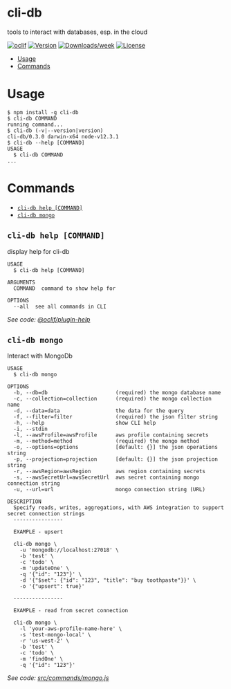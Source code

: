 cli-db
========

tools to interact with databases, esp. in the cloud

[![oclif](https://img.shields.io/badge/cli-oclif-brightgreen.svg)](https://oclif.io)
[![Version](https://img.shields.io/npm/v/cli-db.svg)](https://npmjs.org/package/cli-db)
[![Downloads/week](https://img.shields.io/npm/dw/cli-db.svg)](https://npmjs.org/package/cli-db)
[![License](https://img.shields.io/npm/l/cli-db.svg)](https://github.com/cyrfer/cli-db/blob/master/package.json)

<!-- toc -->
* [Usage](#usage)
* [Commands](#commands)
<!-- tocstop -->
# Usage
<!-- usage -->
```sh-session
$ npm install -g cli-db
$ cli-db COMMAND
running command...
$ cli-db (-v|--version|version)
cli-db/0.3.0 darwin-x64 node-v12.3.1
$ cli-db --help [COMMAND]
USAGE
  $ cli-db COMMAND
...
```
<!-- usagestop -->
# Commands
<!-- commands -->
* [`cli-db help [COMMAND]`](#cli-db-help-command)
* [`cli-db mongo`](#cli-db-mongo)

## `cli-db help [COMMAND]`

display help for cli-db

```
USAGE
  $ cli-db help [COMMAND]

ARGUMENTS
  COMMAND  command to show help for

OPTIONS
  --all  see all commands in CLI
```

_See code: [@oclif/plugin-help](https://github.com/oclif/plugin-help/blob/v2.2.3/src/commands/help.ts)_

## `cli-db mongo`

Interact with MongoDb

```
USAGE
  $ cli-db mongo

OPTIONS
  -b, --db=db                      (required) the mongo database name
  -c, --collection=collection      (required) the mongo collection name
  -d, --data=data                  the data for the query
  -f, --filter=filter              (required) the json filter string
  -h, --help                       show CLI help
  -i, --stdin
  -l, --awsProfile=awsProfile      aws profile containing secrets
  -m, --method=method              (required) the mongo method
  -o, --options=options            [default: {}] the json operations string
  -p, --projection=projection      [default: {}] the json projection string
  -r, --awsRegion=awsRegion        aws region containing secrets
  -s, --awsSecretUrl=awsSecretUrl  aws secret containing mongo connection string
  -u, --url=url                    mongo connection string (URL)

DESCRIPTION
  Specify reads, writes, aggregations, with AWS integration to support secret connection strings
  ----------------

  EXAMPLE - upsert

  cli-db mongo \
    -u 'mongodb://localhost:27018' \
    -b 'test' \
    -c 'todo' \
    -m 'updateOne' \
    -q '{"id": "123"}' \
    -d '{"$set": {"id": "123", "title": "buy toothpaste"}}' \
    -o '{"upsert": true}'

  ----------------

  EXAMPLE - read from secret connection

  cli-db mongo \
    -l 'your-aws-profile-name-here' \
    -s 'test-mongo-local' \
    -r 'us-west-2' \
    -b 'test' \
    -c 'todo' \
    -m 'findOne' \
    -q '{"id": "123"}'
```

_See code: [src/commands/mongo.js](https://github.com/cyrfer/cli-db/blob/v0.3.0/src/commands/mongo.js)_
<!-- commandsstop -->
